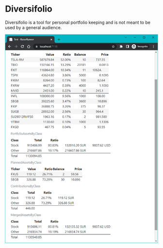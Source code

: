 # Diversifolio

Diversifolio is a tool for personal portfolio keeping and is not meant to be used by a general audience.

![Screenshot](/doc/images/screenshot.png)
